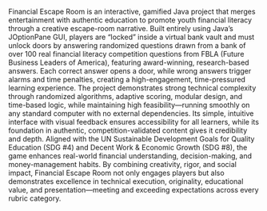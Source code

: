 Financial Escape Room is an interactive, gamified Java project that merges entertainment with authentic education to promote youth financial literacy through a creative escape-room narrative. Built entirely using Java’s JOptionPane GUI, players are “locked” inside a virtual bank vault and must unlock doors by answering randomized questions drawn from a bank of over 100 real financial literacy competition questions from FBLA (Future Business Leaders of America), featuring award-winning, research-based answers. Each correct answer opens a door, while wrong answers trigger alarms and time penalties, creating a high-engagement, time-pressured learning experience. The project demonstrates strong technical complexity through randomized algorithms, adaptive scoring, modular design, and time-based logic, while maintaining high feasibility—running smoothly on any standard computer with no external dependencies. Its simple, intuitive interface with visual feedback ensures accessibility for all learners, while its foundation in authentic, competition-validated content gives it credibility and depth. Aligned with the UN Sustainable Development Goals for Quality Education (SDG #4) and Decent Work & Economic Growth (SDG #8), the game enhances real-world financial understanding, decision-making, and money-management habits. By combining creativity, rigor, and social impact, Financial Escape Room not only engages players but also demonstrates excellence in technical execution, originality, educational value, and presentation—meeting and exceeding expectations across every rubric category.
